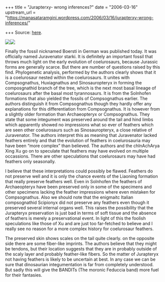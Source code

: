 +++
title = "Jurapterxy- wrong inferences?"
date = "2006-03-16"
upstream_url = "https://manasataramgini.wordpress.com/2006/03/16/jurapterxy-wrong-inferences/"

+++
Source: [here](https://manasataramgini.wordpress.com/2006/03/16/jurapterxy-wrong-inferences/).



[![](https://i1.wp.com/photos1.blogger.com/blogger/2010/410/320/boersti.jpg)](http://photos1.blogger.com/blogger/2010/410/1600/boersti.jpg)[![](https://i1.wp.com/photos1.blogger.com/blogger/2010/410/320/boersti_skin.jpg)](http://photos1.blogger.com/blogger/2010/410/1600/boersti_skin.jpg)

Finally the fossil nicknamed Boersti in German was published today. It was officially named Juravenator starki. It is definitely an important fossil that throws much light on the early evolution of coelurosaurs, because Jurassic forms are generally scarce. But there are number of questions raised by this find. Phylogenetic analysis, performed by the authors clearly shows that it is a coelurosaur nested within the coelurosaurs. It unites with Compsognathus, Huxiagnathus and Sinosauropteryx in forming the composgnathid branch of the tree, which is the next most basal lineage of coelurosaurs after the basal most tyrannosaurs. It is from the Solnhofen formations that also yielded the fossils of Compsognathus earlier. The authors distinguish it from Compsognathus though they hardly offer any explanations for this differentiation from Compsognathus. It is however from a slightly older formation than Archaeopteryx or Compsognathus. They state that some integument was preserved around the tail and hind limbs which apparently showed no impressions what so ever of feathers which are seen other coelurosaurs such as Sinosauropteryx, a close relative of Juravenator. The authors interpret this as meaning that Juravenator lacked feathers entirely and that the evolution of feathers in coelurosauria may have been “more complex” than believed. The authors and the chInAchArya Xing Xu go on to speculate that feathers may have evolved on multiple occassions. There are other speculations that coelurosaurs may have had feathers only seasonally.

I believe that these interpretations could possibly be flawed. Feathers do not preserve well and it is only the chance events of the Liaoning formation that really preserve feathers well. Even in Solnhofen the feathers of Archaeopteryx have been preserved only in some of the specimens and other specimens lacking the feather impressions where even mistaken for Compsognathus. Also we should note that the enigmaitc Italian compsognathid Scipionyx did not preserve any feathers even though it preserved several internal organs well. This raises the possibility that the Jurapteryx preservation is just bad in terms of soft tissue and the absence of feathers is merely a preservational event. In light of this the foolish speculations like those of Xu and are just too far-fetched to believe and I really see no reason for a more complex history for coelurosaur feathers.

The preserved skin shows scales on the tail quite clearly. on the opposite side there are some fiber-like imprints. The authors believe that they might be tendons, but their location suggests that they are in probably outside of the scaly layer and probably feather-like fibers. So the matter of Jurapteryx not having feathers is likely to be uncertain at best. In any case we can be sure that dinosaurian integumentation is far from completely understood. But sadly this will give the BANDITs
(The moronic Feduccia band) more fuel for their fantasies.

